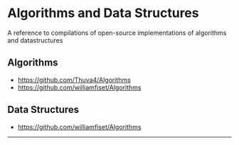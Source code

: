 # Algorithms and Data Structures
A reference to compilations of open-source implementations of algorithms and datastructures

## Algorithms
* https://github.com/Thuva4/Algorithms
* https://github.com/williamfiset/Algorithms

## Data Structures
* https://github.com/williamfiset/Algorithms


----
